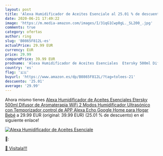 ```yaml
---
layout: post
title: 'Alexa Humidificador de Aceites Esenciale al 25.01 % de descuento'
date: 2020-06-21 17:49:22
image: 'https://m.media-amazon.com/images/I/31qG1Cwp0gL._SL200_.jpg'
comments: true
category: ofertas
author: ring
slug: 'B0865F812L-es'
actualPrice: 29.99 EUR
currency: EUR
price: 29.99
comparePrice: 39.99 EUR
prodname: 'Alexa Humidificador de Aceites Esenciales  Etersky 500ml Difusor de Aromaterapia WiFi  2 Modos Humidificador Ultrasónico con Temporizador control de APP  Alexa Echo  Google Home para Hogar  Bebé'
country: 'es'
flag: '🇪🇸'
buyurl: 'https://www.amazon.es/dp/B0865F812L/?tag=tolees-21'
descuento: '25.01'
average: '29.99'
---
```


Ahora mismo tienes [Alexa Humidificador de Aceites Esenciales  Etersky 500ml Difusor de Aromaterapia WiFi  2 Modos Humidificador Ultrasónico con Temporizador control de APP  Alexa Echo  Google Home para Hogar  Bebé](https://www.amazon.es/dp/B0865F812L/?tag=tolees-21) a 29.99 EUR (original: 39.99 EUR) (25.01 %  de descuento) en el siguiente enlace!

[![Alexa Humidificador de Aceites Esenciale](https://m.media-amazon.com/images/I/31qG1Cwp0gL._SL200_.jpg)](https://www.amazon.es/dp/B0865F812L/?tag=tolees-21)

🔎:


[🛒 Visítala!!!](https://www.amazon.es/dp/B0865F812L/?tag=tolees-21)
